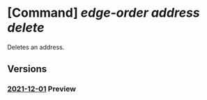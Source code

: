 # [Command] _edge-order address delete_

Deletes an address.

## Versions

### [2021-12-01](/Resources/mgmt-plane/L3N1YnNjcmlwdGlvbnMve30vcmVzb3VyY2Vncm91cHMve30vcHJvdmlkZXJzL21pY3Jvc29mdC5lZGdlb3JkZXIvYWRkcmVzc2VzL3t9/2021-12-01.xml) **Preview**

<!-- mgmt-plane /subscriptions/{}/resourcegroups/{}/providers/microsoft.edgeorder/addresses/{} 2021-12-01 -->
